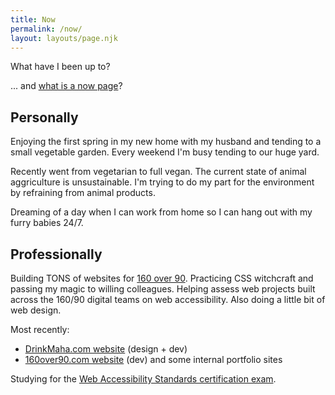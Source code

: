 ```yaml
---
title: Now
permalink: /now/
layout: layouts/page.njk
---
```

What have I been up to?

... and [what is a now page](https://nownownow.com/about)?

## Personally

Enjoying the first spring in my new home with my husband and tending to a small vegetable garden. Every weekend I'm busy tending to our huge yard.

Recently went from vegetarian to full vegan. The current state of animal aggriculture is unsustainable. I'm trying to do my part for the environment by refraining from animal products.

Dreaming of a day when I can work from home so I can hang out with my furry babies 24/7.

## Professionally

Building TONS of websites for [160 over 90](https://160over90.com). Practicing CSS witchcraft and passing my magic to willing colleagues. Helping assess web projects built across the 160/90 digital teams on web accessibility. Also doing a little bit of web design.

Most recently:

* [DrinkMaha.com website](https://www.drinkmaha.com) (design + dev)
* [160over90.com website](https://www.160over90.com) (dev) and some internal portfolio sites


Studying for the [Web Accessibility Standards certification exam](https://www.accessibilityassociation.org/wascertification).